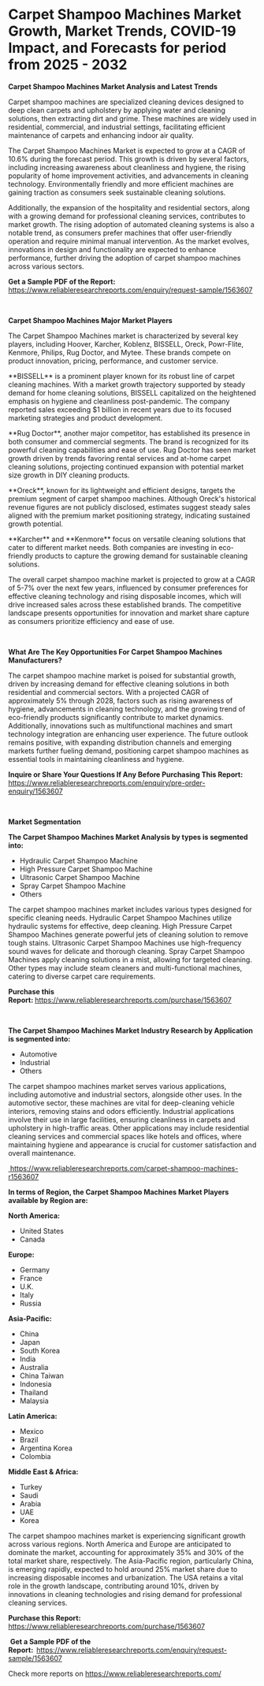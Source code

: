 <p><h1>Carpet Shampoo Machines Market Growth, Market Trends, COVID-19 Impact, and Forecasts for period from 2025 - 2032</h1></p><p><strong>Carpet Shampoo Machines Market Analysis and Latest Trends</strong></p>
<p><p>Carpet shampoo machines are specialized cleaning devices designed to deep clean carpets and upholstery by applying water and cleaning solutions, then extracting dirt and grime. These machines are widely used in residential, commercial, and industrial settings, facilitating efficient maintenance of carpets and enhancing indoor air quality.</p><p>The Carpet Shampoo Machines Market is expected to grow at a CAGR of 10.6% during the forecast period. This growth is driven by several factors, including increasing awareness about cleanliness and hygiene, the rising popularity of home improvement activities, and advancements in cleaning technology. Environmentally friendly and more efficient machines are gaining traction as consumers seek sustainable cleaning solutions. </p><p>Additionally, the expansion of the hospitality and residential sectors, along with a growing demand for professional cleaning services, contributes to market growth. The rising adoption of automated cleaning systems is also a notable trend, as consumers prefer machines that offer user-friendly operation and require minimal manual intervention. As the market evolves, innovations in design and functionality are expected to enhance performance, further driving the adoption of carpet shampoo machines across various sectors.</p></p>
<p><strong>Get a Sample PDF of the Report:&nbsp;</strong> <a href="https://www.reliableresearchreports.com/enquiry/request-sample/1563607?utm_campaign=2211&utm_medium=2&utm_source=Github&utm_content=ia&utm_term=22022025&utm_id=carpet-shampoo-machines">https://www.reliableresearchreports.com/enquiry/request-sample/1563607</a></p>
<p>&nbsp;</p>
<p><strong>Carpet Shampoo Machines Major Market Players</strong></p>
<p><p>The Carpet Shampoo Machines market is characterized by several key players, including Hoover, Karcher, Koblenz, BISSELL, Oreck, Powr-Flite, Kenmore, Philips, Rug Doctor, and Mytee. These brands compete on product innovation, pricing, performance, and customer service.</p><p>**BISSELL** is a prominent player known for its robust line of carpet cleaning machines. With a market growth trajectory supported by steady demand for home cleaning solutions, BISSELL capitalized on the heightened emphasis on hygiene and cleanliness post-pandemic. The company reported sales exceeding $1 billion in recent years due to its focused marketing strategies and product development.</p><p>**Rug Doctor**, another major competitor, has established its presence in both consumer and commercial segments. The brand is recognized for its powerful cleaning capabilities and ease of use. Rug Doctor has seen market growth driven by trends favoring rental services and at-home carpet cleaning solutions, projecting continued expansion with potential market size growth in DIY cleaning products.</p><p>**Oreck**, known for its lightweight and efficient designs, targets the premium segment of carpet shampoo machines. Although Oreck's historical revenue figures are not publicly disclosed, estimates suggest steady sales aligned with the premium market positioning strategy, indicating sustained growth potential.</p><p>**Karcher** and **Kenmore** focus on versatile cleaning solutions that cater to different market needs. Both companies are investing in eco-friendly products to capture the growing demand for sustainable cleaning solutions.</p><p>The overall carpet shampoo machine market is projected to grow at a CAGR of 5-7% over the next few years, influenced by consumer preferences for effective cleaning technology and rising disposable incomes, which will drive increased sales across these established brands. The competitive landscape presents opportunities for innovation and market share capture as consumers prioritize efficiency and ease of use.</p></p>
<p>&nbsp;</p>
<p><strong>What Are The Key Opportunities For Carpet Shampoo Machines Manufacturers?</strong></p>
<p><p>The carpet shampoo machine market is poised for substantial growth, driven by increasing demand for effective cleaning solutions in both residential and commercial sectors. With a projected CAGR of approximately 5% through 2028, factors such as rising awareness of hygiene, advancements in cleaning technology, and the growing trend of eco-friendly products significantly contribute to market dynamics. Additionally, innovations such as multifunctional machines and smart technology integration are enhancing user experience. The future outlook remains positive, with expanding distribution channels and emerging markets further fueling demand, positioning carpet shampoo machines as essential tools in maintaining cleanliness and hygiene.</p></p>
<p><strong>Inquire or Share Your Questions If Any Before Purchasing This Report:</strong> <a href="https://www.reliableresearchreports.com/enquiry/pre-order-enquiry/1563607?utm_campaign=2211&utm_medium=2&utm_source=Github&utm_content=ia&utm_term=22022025&utm_id=carpet-shampoo-machines">https://www.reliableresearchreports.com/enquiry/pre-order-enquiry/1563607</a></p>
<p>&nbsp;</p>
<p><strong>Market Segmentation</strong></p>
<p><strong>The Carpet Shampoo Machines Market Analysis by types is segmented into:</strong></p>
<p><ul><li>Hydraulic Carpet Shampoo Machine</li><li>High Pressure Carpet Shampoo Machine</li><li>Ultrasonic Carpet Shampoo Machine</li><li>Spray Carpet Shampoo Machine</li><li>Others</li></ul></p>
<p><p>The carpet shampoo machines market includes various types designed for specific cleaning needs. Hydraulic Carpet Shampoo Machines utilize hydraulic systems for effective, deep cleaning. High Pressure Carpet Shampoo Machines generate powerful jets of cleaning solution to remove tough stains. Ultrasonic Carpet Shampoo Machines use high-frequency sound waves for delicate and thorough cleaning. Spray Carpet Shampoo Machines apply cleaning solutions in a mist, allowing for targeted cleaning. Other types may include steam cleaners and multi-functional machines, catering to diverse carpet care requirements.</p></p>
<p><strong>Purchase this Report:&nbsp;</strong><a href="https://www.reliableresearchreports.com/purchase/1563607?utm_campaign=2211&utm_medium=2&utm_source=Github&utm_content=ia&utm_term=22022025&utm_id=carpet-shampoo-machines">https://www.reliableresearchreports.com/purchase/1563607</a></p>
<p>&nbsp;</p>
<p><strong>The Carpet Shampoo Machines Market Industry Research by Application is segmented into:</strong></p>
<p><ul><li>Automotive</li><li>Industrial</li><li>Others</li></ul></p>
<p><p>The carpet shampoo machines market serves various applications, including automotive and industrial sectors, alongside other uses. In the automotive sector, these machines are vital for deep-cleaning vehicle interiors, removing stains and odors efficiently. Industrial applications involve their use in large facilities, ensuring cleanliness in carpets and upholstery in high-traffic areas. Other applications may include residential cleaning services and commercial spaces like hotels and offices, where maintaining hygiene and appearance is crucial for customer satisfaction and overall maintenance.</p></p>
<p><a href="https://www.reliableresearchreports.com/carpet-shampoo-machines-r1563607?utm_campaign=2211&utm_medium=2&utm_source=Github&utm_content=ia&utm_term=22022025&utm_id=carpet-shampoo-machines">&nbsp;https://www.reliableresearchreports.com/carpet-shampoo-machines-r1563607</a></p>
<p><strong>In terms of Region, the Carpet Shampoo Machines Market Players available by Region are:</strong></p>
<p>
    <p> <strong> North America: </strong>
        <ul>
            <li>United States</li>
            <li>Canada</li>
        </ul>
        </p> 
    <p> <strong> Europe: </strong>
        <ul>
            <li>Germany</li>
            <li>France</li>
            <li>U.K.</li>
            <li>Italy</li>
            <li>Russia</li>
        </ul>
        </p> 
    <p> <strong> Asia-Pacific: </strong>
        <ul>
            <li>China</li>
            <li>Japan</li>
            <li>South Korea</li>
            <li>India</li>
            <li>Australia</li>
            <li>China Taiwan</li>
            <li>Indonesia</li>
            <li>Thailand</li>
            <li>Malaysia</li>
        </ul>
        </p> 
    <p> <strong> Latin America: </strong>
        <ul>
            <li>Mexico</li>
            <li>Brazil</li>
            <li>Argentina Korea</li>
            <li>Colombia</li>
        </ul>
        </p> 
    <p> <strong> Middle East & Africa: </strong>
        <ul>
            <li>Turkey</li>
            <li>Saudi</li>
            <li>Arabia</li>
            <li>UAE</li>
            <li>Korea</li>
        </ul>
    </p>
    </p>
<p><p>The carpet shampoo machines market is experiencing significant growth across various regions. North America and Europe are anticipated to dominate the market, accounting for approximately 35% and 30% of the total market share, respectively. The Asia-Pacific region, particularly China, is emerging rapidly, expected to hold around 25% market share due to increasing disposable incomes and urbanization. The USA retains a vital role in the growth landscape, contributing around 10%, driven by innovations in cleaning technologies and rising demand for professional cleaning services.</p></p>
<p><strong>Purchase this Report: </strong><a href="https://www.reliableresearchreports.com/purchase/1563607?utm_campaign=2211&utm_medium=2&utm_source=Github&utm_content=ia&utm_term=22022025&utm_id=carpet-shampoo-machines">https://www.reliableresearchreports.com/purchase/1563607</a></p>
<p>&nbsp;<strong>Get a Sample PDF of the Report:&nbsp;&nbsp;</strong><a href="https://www.reliableresearchreports.com/enquiry/request-sample/1563607?utm_campaign=2211&utm_medium=2&utm_source=Github&utm_content=ia&utm_term=22022025&utm_id=carpet-shampoo-machines">https://www.reliableresearchreports.com/enquiry/request-sample/1563607</a></p>
<p><strong></strong></p>
<p>Check more reports on <a href="https://www.reliableresearchreports.com/?utm_campaign=2211&utm_medium=2&utm_source=Github&utm_content=ia&utm_term=22022025&utm_id=carpet-shampoo-machines">https://www.reliableresearchreports.com/</a></p>